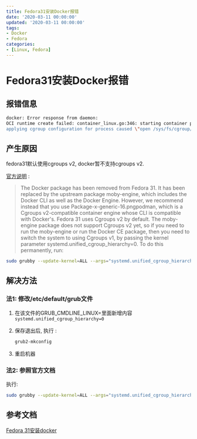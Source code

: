```yaml
---
title: Fedora31安装Docker报错
date: '2020-03-11 00:00:00'
updated: '2020-03-11 00:00:00'
tags:
- Docker
- Fedora
categories:
- [Linux, Fedora]
---
```

# Fedora31安装Docker报错

## 报错信息

```bash
docker: Error response from daemon: 
OCI runtime create failed: container_linux.go:346: starting container process caused "process_linux.go:297: 
applying cgroup configuration for process caused \"open /sys/fs/cgroup/docker/cpuset.cpus.effective: no such file or directory\"": unknown.
```

## 产生原因

fedora31默认使用cgroups v2, docker暂不支持cgroups v2.

[官方说明](https://fedoraproject.org/wiki/Common_F31_bugs#Docker_package_no_longer_available_and_will_not_run_by_default_.28due_to_switch_to_cgroups_v2.29) :
> The Docker package has been removed from Fedora 31. It has been replaced by the upstream package moby-engine, which includes the Docker CLI as well as the Docker Engine. However, we recommend instead that you use Package-x-generic-16.pngpodman, which is a Cgroups v2-compatible container engine whose CLI is compatible with Docker's. Fedora 31 uses Cgroups v2 by default. The moby-engine package does not support Cgroups v2 yet, so if you need to run the moby-engine or run the Docker CE package, then you need to switch the system to using Cgroups v1, by passing the kernel parameter systemd.unified_cgroup_hierarchy=0. To do this permanently, run:
```bash
sudo grubby --update-kernel=ALL --args="systemd.unified_cgroup_hierarchy=0"
```

## 解决方法

### 法1: 修改/etc/default/grub文件

1. 在该文件的GRUB_CMDLINE_LINUX=里面新增内容```systemd.unified_cgroup_hierarchy=0```

2. 保存退出后, 执行 :

   ```bash
   grub2-mkconfig
   ```

3. 重启机器


### 法2: 参照官方文档

执行:
```bash
sudo grubby --update-kernel=ALL --args="systemd.unified_cgroup_hierarchy=0"
```


## 参考文档
[Fedora 31安装docker](https://blog.csdn.net/QQ_DNS/article/details/103542133)
